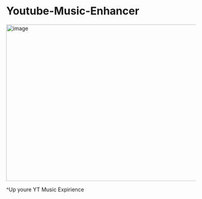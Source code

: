 # Youtube-Music-Enhancer
<img width="916" height="418" alt="image" src="https://github.com/user-attachments/assets/6bb93420-6638-4f64-982a-7ac83b28b78c" />
<p>^Up youre YT Music Expirience</p>
